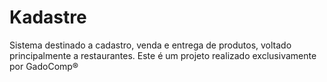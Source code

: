 # Kadastre
Sistema destinado a cadastro, venda e entrega de produtos, voltado principalmente a restaurantes. Este é um projeto realizado exclusivamente por GadoComp®
